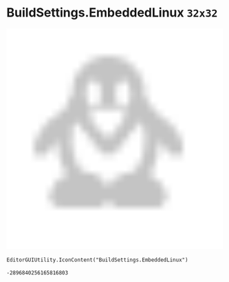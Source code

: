 # BuildSettings.EmbeddedLinux `32x32`
<img src="/img/BuildSettings.EmbeddedLinux.png" width=512 height=512>

``` CSharp
EditorGUIUtility.IconContent("BuildSettings.EmbeddedLinux")
```
```
-2896840256165816803
```
